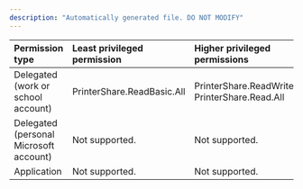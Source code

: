 ```yaml
---
description: "Automatically generated file. DO NOT MODIFY"
---
```


|Permission type|Least privileged permission|Higher privileged permissions|
|:---|:---|:---|
|Delegated (work or school account)|PrinterShare.ReadBasic.All|PrinterShare.ReadWrite.All, PrinterShare.Read.All|
|Delegated (personal Microsoft account)|Not supported.|Not supported.|
|Application|Not supported.|Not supported.|

